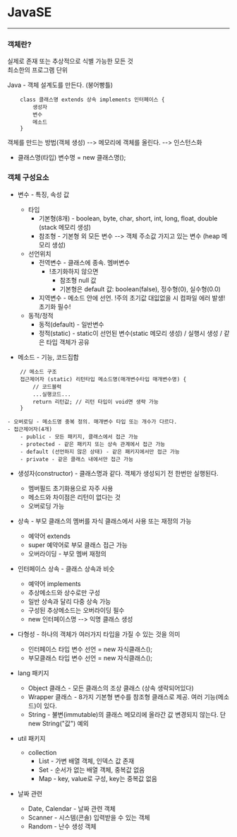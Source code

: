 # JavaSE

***

### 객체란?   
실제로 존재 또는 추상적으로 식별 가능한 모든 것   
최소한의 프로그램 단위   
	
Java - 객체 설계도를 만든다. (붕어빵틀)   
```
	class 클래스명 extends 상속 implements 인터페이스 {
		생성자
		변수
		메소드
	}
```
객체를 만드는 방법(객체 생성) --> 메모리에 객체를 올린다. --> 인스턴스화   
* 클래스명(타입) 변수명 = new 클래스명();   
	
### 객체 구성요소
- 변수 - 특징, 속성 값   
	- 타입
		- 기본형(8개) - boolean, byte, char, short, int, long, float, double (stack 메모리 생성)
		- 참조형 - 기본형 외 모든 변수 --> 객체 주소값 가지고 있는 변수 (heap 메모리 생성)
	- 선언위치
		- 전역변수 - 클래스에 종속. 멤버변수
			- !초기화하지 않으면
				- 참조형 null 값
				- 기본형은 default 값: boolean(false), 정수형(0), 실수형(0.0)
		- 지역변수 - 메소드 안에 선언. !주의 초기값 대잆없을 시 컴파일 에러 발생! 초기화 필수!
	- 동적/정적
		- 동적(default) - 일반변수
		- 정적(static) - static이 선언된 변수(static 메모리 생성) / 실행시 생성 / 같은 타입 객체가 공유

- 메소드 - 기능, 코드집합
```
	// 메소드 구조
	접근제어자 (static) 리턴타입 메소드명(매개변수타입 매개변수명) {
		// 코드블럭
		...실행코드...
		return 리턴값; // 리턴 타입이 void면 생략 가능
	}
```

	- 오버로딩 - 메소드명 중복 정의. 매개변수 타입 또는 개수가 다르다.   
	- 접근제어자(4개)   
		- public - 모든 패키지, 클래스에서 접근 가능   
		- protected - 같은 패키지 또는 상속 관계에서 접근 가능   
		- default (선언하지 않은 상태) - 같은 패키지에서만 접근 가능   
		- private - 같은 클래스 내에서만 접근 가능   
		
- 생성자(constructor) - 클래스명과 같다. 객체가 생성되기 전 한번만 실행된다.
	- 멤버필드 초기화용으로 자주 사용
	- 메소드와 차이점은 리턴이 없다는 것
	- 오버로딩 가능
	
- 상속 - 부모 클래스의 멤버를 자식 클래스에서 사용 또는 재정의 가능
	- 예약어 extends
	- super 예약어로 부모 클래스 접근 가능
	- 오버라이딩 - 부모 멤버 재정의
	
- 인터페이스 상속 - 클래스 상속과 비슷
	- 예약어 implements
	- 추상메소드와 상수로만 구성
	- 일반 상속과 달리 다중 상속 가능
	- 구성된 추상메소드는 오버라이딩 필수
	- new 인터페이스명 --> 익명 클래스 생성
	
- 다형성 - 하나의 객체가 여러가지 타입을 가질 수 있는 것을 의미
	- 인터페이스 타입 변수 선언 = new 자식클래스();
	- 부모클래스 타입 변수 선언 = new 자식클래스();
	
- lang 패키지
	- Object 클래스 - 모든 클래스의 조상 클래스 (상속 생략되어있다)
	- Wrapper 클래스 - 8가지 기본형 변수를 참조형 클래스로 제공. 여러 기능(메소드)이 있다.
	- String - 불변(immutable)의 클래스 메모리에 올라간 값 변경되지 않는다. 단 new String("값") 예외
	
- util 패키지
	- collection
		- List - 가변 배열 객체, 인덱스 값 존재
		- Set - 순서가 없는 배열 객체, 중복값 없음
		- Map - key, value로 구성, key는 중복값 없음
		
- 날짜 관련
	- Date, Calendar - 날짜 관련 객체
	- Scanner - 시스템(콘솔) 입력받을 수 있는 객체
	- Random - 난수 생성 객체